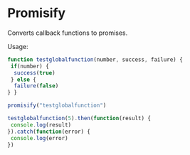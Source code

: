 # Promisify
Converts callback functions to promises.

Usage:
```javascript
function testglobalfunction(number, success, failure) {
 if(number) {
  success(true)
 } else {
  failure(false)
} }

promisify("testglobalfunction")

testglobalfunction(5).then(function(result) {
 console.log(result)
}).catch(function(error) {
 console.log(error)
})
```

